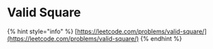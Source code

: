 # Valid Square

{% hint style="info" %}
[https://leetcode.com/problems/valid-square/](https://leetcode.com/problems/valid-square/)
{% endhint %}



